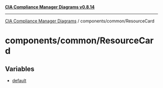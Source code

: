 [**CIA Compliance Manager Diagrams v0.8.14**](../../../README.md)

***

[CIA Compliance Manager Diagrams](../../../modules.md) / components/common/ResourceCard

# components/common/ResourceCard

## Variables

- [default](variables/default.md)
